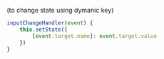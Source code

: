(to change state using dymanic key)

```js
inputChangeHandler(event) {
	this.setState({
		[event.target.name]: event.target.value
	})
}
```
